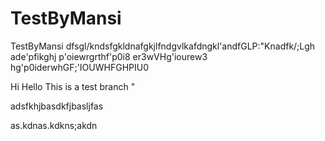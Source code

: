 # TestByMansi     
TestByMansi   dfsgl/kndsfgkldnafgkjlfndgvlkafdngkl'andfGLP:"Knadfk/;Lgh ade'pfikghj     p'oiewrgrthf'p0i8 er3wVHg'iourew3 hg'p0iderwhGF;'IOUWHFGHPIU0


     
Hi Hello This is a test branch "






adsfkhjbasdkfjbasljfas



as.kdnas.kdkns;akdn